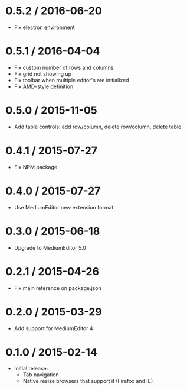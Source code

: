 
0.5.2 / 2016-06-20
==================
* Fix electron environment

0.5.1 / 2016-04-04
==================

* Fix custom number of rows and columns
* Fix grid not showing up
* Fix toolbar when multiple editor's are initialized
* Fix AMD-style definition

0.5.0 / 2015-11-05
==================

* Add table controls: add row/column, delete row/column, delete table


0.4.1 / 2015-07-27
==================

* Fix NPM package


0.4.0 / 2015-07-27
==================

* Use MediumEditor new extension format


0.3.0 / 2015-06-18
==================

* Upgrade to MediumEditor 5.0


0.2.1 / 2015-04-26
==================

* Fix main reference on package.json


0.2.0 / 2015-03-29
==================

* Add support for MediumEditor 4


0.1.0 / 2015-02-14
==================

* Initial release:
  * Tab navigation
  * Native resize browsers that support it (Firefox and IE)
